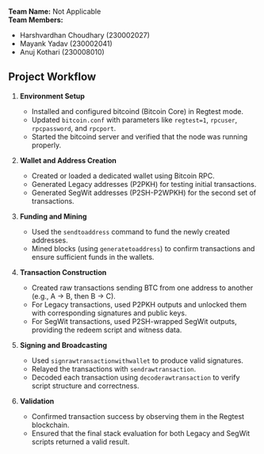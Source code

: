 **Team Name:** Not Applicable  
**Team Members:**  
- Harshvardhan Choudhary (230002027)  
- Mayank Yadav (230002041)  
- Anuj Kothari (230008010)

## Project Workflow

1. **Environment Setup**  
   - Installed and configured bitcoind (Bitcoin Core) in Regtest mode.  
   - Updated `bitcoin.conf` with parameters like `regtest=1`, `rpcuser`, `rpcpassword`, and `rpcport`.  
   - Started the bitcoind server and verified that the node was running properly.  

2. **Wallet and Address Creation**  
   - Created or loaded a dedicated wallet using Bitcoin RPC.  
   - Generated Legacy addresses (P2PKH) for testing initial transactions.  
   - Generated SegWit addresses (P2SH-P2WPKH) for the second set of transactions.  

3. **Funding and Mining**  
   - Used the `sendtoaddress` command to fund the newly created addresses.  
   - Mined blocks (using `generatetoaddress`) to confirm transactions and ensure sufficient funds in the wallets.  

4. **Transaction Construction**  
   - Created raw transactions sending BTC from one address to another (e.g., A → B, then B → C).  
   - For Legacy transactions, used P2PKH outputs and unlocked them with corresponding signatures and public keys.  
   - For SegWit transactions, used P2SH-wrapped SegWit outputs, providing the redeem script and witness data.  

5. **Signing and Broadcasting**  
   - Used `signrawtransactionwithwallet` to produce valid signatures.  
   - Relayed the transactions with `sendrawtransaction`.  
   - Decoded each transaction using `decoderawtransaction` to verify script structure and correctness.  

6. **Validation**  
   - Confirmed transaction success by observing them in the Regtest blockchain.  
   - Ensured that the final stack evaluation for both Legacy and SegWit scripts returned a valid result.  
